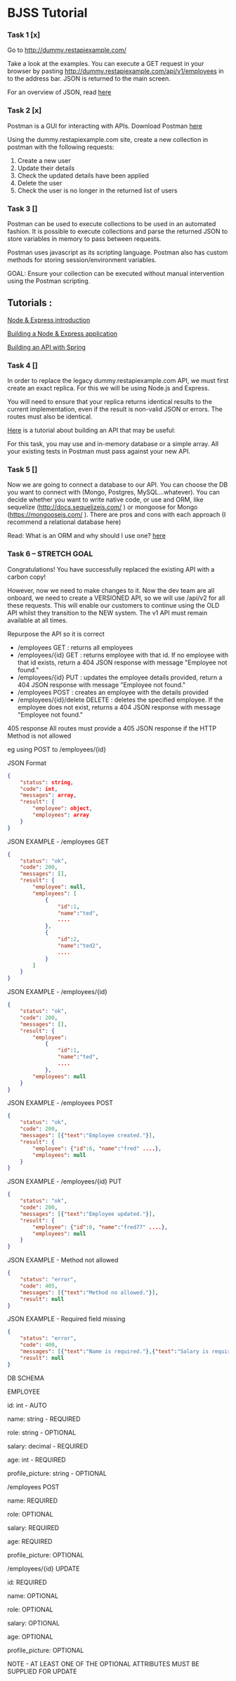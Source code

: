# BJSS Tutorial

### Task 1 [x]

Go to http://dummy.restapiexample.com/


Take a look at the examples. You can execute a GET request in your browser by pasting http://dummy.restapiexample.com/api/v1/employees in to the address bar.  JSON is returned to the main screen.


For an overview of JSON, read [here](https://www.w3schools.com/js/js_json_intro.asp)


### Task 2 [x]

Postman is a GUI for interacting with APIs. Download Postman [here](https://www.getpostman.com/)

Using the dummy.restapiexample.com site, create a new collection in postman with the following requests:

1. Create a new user
2. Update their details
3. Check the updated details have been applied
4. Delete the user
5. Check the user is no longer in the returned list of users

### Task 3 []

Postman can be used to execute collections to be used in an automated fashion. It is possible to execute collections and parse the returned JSON to store variables in memory to pass between requests.

Postman uses javascript as its scripting language. Postman also has custom methods for storing session/environment variables.

GOAL: Ensure your collection can be executed without manual intervention using the Postman scripting.



## Tutorials :

[Node & Express introduction](https://developer.mozilla.org/en-US/docs/Learn/Server-side/Express_Nodejs/Introduction)

[Building a Node & Express application](https://developer.mozilla.org/en-US/docs/Learn/Server-side/Express_Nodejs/Tutorial_local_library_website)

[Building an API with Spring](https://dzone.com/articles/creating-a-rest-api-with-java-and-spring)

### Task 4 []

In order to replace the legacy dummy.restapiexample.com API, we must first create an exact replica. For this we will be using Node.js and Express.

You will need to ensure that your replica returns identical results to the current implementation, even if the result is non-valid JSON or errors. The routes must also be identical.

[Here](https://scotch.io/tutorials/build-a-restful-api-using-node-and-express-4) is a tutorial about building an API that may be useful:

For this task, you may use and in-memory database or a simple array. All your existing tests in Postman must pass against your new API.

### Task 5 []

Now we are going to connect a database to our API. You can choose the DB you want to connect with (Mongo, Postgres, MySQL...whatever). You can decide whether you want to write native code, or use and ORM, like sequelize (http://docs.sequelizejs.com/ ) or mongoose for Mongo (https://mongoosejs.com/ ). There are pros and cons with each approach (I recommend a relational database here)

Read: What is an ORM and why should I use one? [here](https://blog.bitsrc.io/what-is-an-orm-and-why-you-should-use-it-b2b6f75f5e2a)

### Task 6 – STRETCH GOAL

Congratulations! You have successfully replaced the existing API with a carbon copy!

However, now we need to make changes to it. Now the dev team are all onboard, we need to create a VERSIONED API, so we will use /api/v2 for all these requests. This will enable our customers to continue using the OLD API whilst they transition to the NEW system. The v1 API must remain available at all times.

Repurpose the API so it is correct

- /employees GET : returns all employees
- /employees/{id} GET : returns employee with that id. If no employee with that id exists, return a 404 JSON response with message "Employee not found."
- /employees/{id} PUT : updates the employee details provided, return a 404 JSON response with message "Employee not found."
- /employees POST : creates an employee with the details provided
- /employees/{id}/delete DELETE : deletes the specified employee. If the employee does not exist, returns a 404 JSON response with message "Employee not found."

405 response
All routes must provide a 405 JSON response if the HTTP Method is not allowed

eg using POST to /employees/{id}

JSON Format

```JSON
{
    "status": string,
    "code": int,
    "messages": array,
    "result": {
        "employee": object,
        "employees": array
    }
}
```

JSON EXAMPLE - /employees GET

```JSON
{
    "status": "ok",
    "code": 200,
    "messages": [],
    "result": {
        "employee": null,
        "employees": [
            {
                "id":1, 
                "name":"ted",
                ....
            }, 
            {
                "id":2, 
                "name":"ted2",
                ....
            }
        ]
    }
}
```

JSON EXAMPLE - /employees/{id}


```JSON
{
    "status": "ok",
    "code": 200,
    "messages": [],
    "result": {
        "employee": 
            {
                "id":1, 
                "name":"ted",
                ....
            },
        "employees": null
    }
}
```

JSON EXAMPLE - /employees POST

```JSON
{
    "status": "ok",
    "code": 200,
    "messages": [{"text":"Employee created."}],
    "result": {
        "employee": {"id":6, "name":"fred" ....},
        "employees": null
    }
}
```

JSON EXAMPLE - /employees/{id} PUT

```JSON
{
    "status": "ok",
    "code": 200,
    "messages": [{"text":"Employee updated."}],
    "result": {
        "employee": {"id":6, "name":"fred77" ....},
        "employees": null
    }
}
```

JSON EXAMPLE - Method not allowed

```JSON
{
    "status": "error",
    "code": 405,
    "messages": [{"text":"Method no allowed."}],
    "result": null
}
```

JSON EXAMPLE - Required field missing


```JSON
{
    "status": "error",
    "code": 400,
    "messages": [{"text":"Name is required."},{"text":"Salary is required."}],
    "result": null
}
```


DB SCHEMA


EMPLOYEE

id: int - AUTO

name: string - REQUIRED

role: string - OPTIONAL

salary: decimal - REQUIRED

age: int - REQUIRED

profile_picture: string - OPTIONAL


/employees POST

name: REQUIRED

role: OPTIONAL

salary: REQUIRED

age: REQUIRED

profile_picture: OPTIONAL

/employees/{id} UPDATE

id: REQUIRED

name: OPTIONAL

role: OPTIONAL

salary: OPTIONAL

age: OPTIONAL

profile_picture: OPTIONAL

NOTE - AT LEAST ONE OF THE OPTIONAL ATTRIBUTES MUST BE SUPPLIED FOR UPDATE
